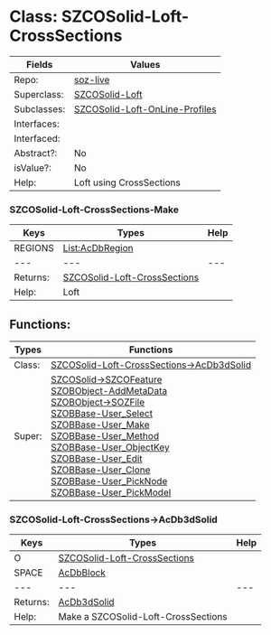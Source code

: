 
# Class:	SZCOSolid-Loft-CrossSections

| Fields | Values |
| --------- | --------- |
| Repo: | [soz-live](/repos/soz-live.html) |
| Superclass: | [SZCOSolid-Loft](SZCOSolid-Loft.html) |
| Subclasses: | [SZCOSolid-Loft-OnLine-Profiles](SZCOSolid-Loft-OnLine-Profiles.html) |
| Interfaces: |  |
| Interfaced: |  |
| Abstract?: | No |
| isValue?: | No |
| Help: | Loft using CrossSections |

### SZCOSolid-Loft-CrossSections-Make

| Keys | Types | Help |
| --------- | --------- | --------- |
| REGIONS | [List:AcDbRegion](AcDbRegion.html) |  |
| --- | --- | --- |
| Returns: | [SZCOSolid-Loft-CrossSections](SZCOSolid-Loft-CrossSections.html) |
| Help: | Loft |


## Functions:

| Types | Functions |
| --------- | --------- |
| Class: | [SZCOSolid-Loft-CrossSections->AcDb3dSolid](#SZCOSolid-Loft-CrossSections->AcDb3dSolid) |
| Super: | [SZCOSolid->SZCOFeature](SZCOSolid.html) <br> [SZOBObject-AddMetaData](SZOBObject.html) <br> [SZOBObject->SOZFile](SZOBObject.html) <br> [SZOBBase-User_Select](SZOBBase.html) <br> [SZOBBase-User_Make](SZOBBase.html) <br> [SZOBBase-User_Method](SZOBBase.html) <br> [SZOBBase-User_ObjectKey](SZOBBase.html) <br> [SZOBBase-User_Edit](SZOBBase.html) <br> [SZOBBase-User_Clone](SZOBBase.html) <br> [SZOBBase-User_PickNode](SZOBBase.html) <br> [SZOBBase-User_PickModel](SZOBBase.html) |


### SZCOSolid-Loft-CrossSections->AcDb3dSolid

| Keys | Types | Help |
| --------- | --------- | --------- |
| O | [SZCOSolid-Loft-CrossSections](SZCOSolid-Loft-CrossSections.html) |  |
| SPACE | [AcDbBlock](AcDbBlock.html) |  |
| --- | --- | --- |
| Returns: | [AcDb3dSolid](AcDb3dSolid.html) |
| Help: | Make a SZCOSolid-Loft-CrossSections |

